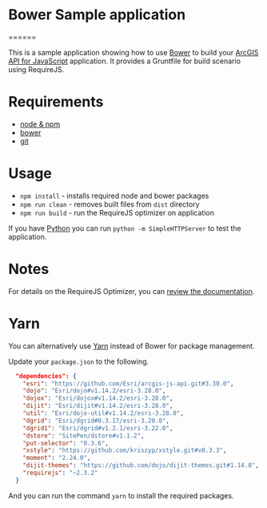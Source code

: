 # Bower Sample application
======

This is a sample application showing how to use [Bower](http://bower.io/) to build your [ArcGIS API for JavaScript](https://developers.arcgis.com/javascript/) application.
It provides a Gruntfile for build scenario using RequireJS.

# Requirements
* [node & npm](https://nodejs.org/)
* [bower](http://bower.io/)
* [git](https://git-scm.com/)

# Usage
* `npm install` - installs required node and bower packages
* `npm run clean` - removes built files from `dist` directory
* `npm run build` - run the RequireJS optimizer on application

If you have [Python](https://www.python.org/) you can run `python -m SimpleHTTPServer` to test the application.

# Notes
For details on the RequireJS Optimizer, you can [review the documentation](http://requirejs.org/docs/optimization.html).

# Yarn

You can alternatively use [Yarn](https://yarnpkg.com) instead of Bower for package management.

Update your `package.json` to the following.

```json
  "dependencies": {
    "esri": "https://github.com/Esri/arcgis-js-api.git#3.30.0",
    "dojo": "Esri/dojo#v1.14.2/esri-3.28.0",
    "dojox": "Esri/dojox#v1.14.2/esri-3.28.0",
    "dijit": "Esri/dijit#v1.14.2/esri-3.28.0",
    "util": "Esri/dojo-util#v1.14.2/esri-3.28.0",
    "dgrid": "Esri/dgrid#0.3.17/esri-3.20.0",
    "dgrid1": "Esri/dgrid#v1.2.1/esri-3.22.0",
    "dstore": "SitePen/dstore#v1.1.2",
    "put-selector": "0.3.6",
    "xstyle": "https://github.com/kriszyp/xstyle.git#v0.3.3",
    "moment": "2.24.0",
    "dijit-themes": "https://github.com/dojo/dijit-themes.git#1.14.0",
    "requirejs": "~2.3.2"
  }
```

And you can run the command `yarn` to install the required packages.
